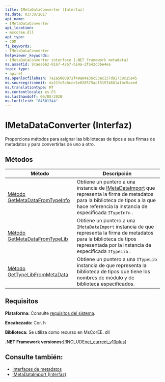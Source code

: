```yaml
---
title: IMetaDataConverter (Interfaz)
ms.date: 03/30/2017
api_name:
- IMetaDataConverter
api_location:
- mscoree.dll
api_type:
- COM
f1_keywords:
- IMetaDataConverter
helpviewer_keywords:
- IMetaDataConverter interface [.NET Framework metadata]
ms.assetid: 9caea662-0167-4267-b14a-2fa42c3be4ea
topic_type:
- apiref
ms.openlocfilehash: 7a2a5080872f49a84e36c53ac337d91738c15e45
ms.sourcegitcommit: da21fc5a8cce1e028575acf31974681a1bc5aeed
ms.translationtype: MT
ms.contentlocale: es-ES
ms.lasthandoff: 06/08/2020
ms.locfileid: "84501344"
---
```

# <a name="imetadataconverter-interface"></a>IMetaDataConverter (Interfaz)
Proporciona métodos para asignar las bibliotecas de tipos a sus firmas de metadatos y para convertirlas de uno a otro.  
  
## <a name="methods"></a>Métodos  
  
|Método|Descripción|  
|------------|-----------------|  
|[Método GetMetaDataFromTypeInfo](imetadataconverter-getmetadatafromtypeinfo-method.md)|Obtiene un puntero a una instancia de [IMetaDataImport](imetadataimport-interface.md) que representa la firma de metadatos para la biblioteca de tipos a la que hace referencia la instancia de especificada `ITypeInfo` .|  
|[Método GetMetaDataFromTypeLib](imetadataconverter-getmetadatafromtypelib-method.md)|Obtiene un puntero a una `IMetaDataImport` instancia de que representa la firma de metadatos para la biblioteca de tipos representada por la instancia de especificada `ITypeLib` .|  
|[Método GetTypeLibFromMetaData](imetadataconverter-gettypelibfrommetadata-method.md)|Obtiene un puntero a una `ITypeLib` instancia de que representa la biblioteca de tipos que tiene los nombres de módulo y de biblioteca especificados.|  
  
## <a name="requirements"></a>Requisitos  
 **Plataforma:** Consulte [requisitos del sistema](../../get-started/system-requirements.md).  
  
 **Encabezado:** Cor. h  
  
 **Biblioteca:** Se utiliza como recurso en MsCorEE. dll  
  
 **.NET Framework versiones:**[!INCLUDE[net_current_v10plus](../../../../includes/net-current-v10plus-md.md)]  
  
## <a name="see-also"></a>Consulte también:

- [Interfaces de metadatos](metadata-interfaces.md)
- [IMetaDataImport (Interfaz)](imetadataimport-interface.md)
